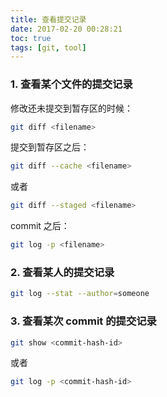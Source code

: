 ```yaml
---
title: 查看提交记录
date: 2017-02-20 00:28:21
toc: true
tags: [git, tool]
---
```



### 1. 查看某个文件的提交记录

修改还未提交到暂存区的时候：

```bash
git diff <filename>
```


提交到暂存区之后：

```bash
git diff --cache <filename>
```

或者

```bash
git diff --staged <filename>
```

commit 之后：

```bash
git log -p <filename>
```
### 2. 查看某人的提交记录

```bash
git log --stat --author=someone
```

### 3. 查看某次 commit 的提交记录

```bash
git show <commit-hash-id>
```

或者

```bash
git log -p <commit-hash-id>
```
